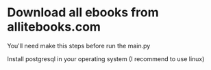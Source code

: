# Download all ebooks from allitebooks.com

You'll need make this steps before run the main.py

Install postgresql in your operating system (I recommend to use linux)


